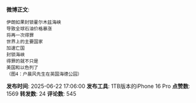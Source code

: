**微博正文**: 
```
伊朗如果封锁霍尔木兹海峡
导致全球石油价格暴涨
将再一次得罪
世界上的主要国家
加速亡国
封锁海峡
得罪的就不只是
美国和以色列了
（图4：户晨风先生在英国海德公园）
```
**发布时间**: 2025-06-22 17:06:00
**发布工具**: 1TB版本的iPhone 16 Pro
**点赞数**: 1569
**转发数**: 24
**评论数**: 545
